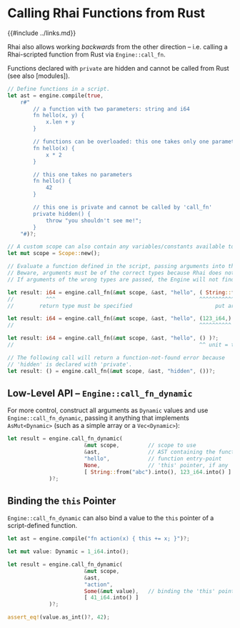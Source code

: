 Calling Rhai Functions from Rust
===============================

{{#include ../links.md}}

Rhai also allows working _backwards_ from the other direction &ndash; i.e. calling a Rhai-scripted function
from Rust via `Engine::call_fn`.

Functions declared with `private` are hidden and cannot be called from Rust (see also [modules]).

```rust
// Define functions in a script.
let ast = engine.compile(true,
    r#"
        // a function with two parameters: string and i64
        fn hello(x, y) {
            x.len + y
        }

        // functions can be overloaded: this one takes only one parameter
        fn hello(x) {
            x * 2
        }

        // this one takes no parameters
        fn hello() {
            42
        }

        // this one is private and cannot be called by 'call_fn'
        private hidden() {
            throw "you shouldn't see me!";
        }
    "#)?;

// A custom scope can also contain any variables/constants available to the functions
let mut scope = Scope::new();

// Evaluate a function defined in the script, passing arguments into the script as a tuple.
// Beware, arguments must be of the correct types because Rhai does not have built-in type conversions.
// If arguments of the wrong types are passed, the Engine will not find the function.

let result: i64 = engine.call_fn(&mut scope, &ast, "hello", ( String::from("abc"), 123_i64 ) )?;
//          ^^^                                             ^^^^^^^^^^^^^^^^^^^^^^^^^^^^^^^^
//        return type must be specified                          put arguments in a tuple

let result: i64 = engine.call_fn(&mut scope, &ast, "hello", (123_i64,) )?;
//                                                          ^^^^^^^^^^ tuple of one

let result: i64 = engine.call_fn(&mut scope, &ast, "hello", () )?;
//                                                          ^^ unit = tuple of zero

// The following call will return a function-not-found error because
// 'hidden' is declared with 'private'.
let result: () = engine.call_fn(&mut scope, &ast, "hidden", ())?;
```


Low-Level API &ndash; `Engine::call_fn_dynamic`
----------------------------------------------

For more control, construct all arguments as `Dynamic` values and use `Engine::call_fn_dynamic`, passing it
anything that implements `AsMut<Dynamic>` (such as a simple array or a `Vec<Dynamic>`):

```rust
let result = engine.call_fn_dynamic(
                        &mut scope,         // scope to use
                        &ast,               // AST containing the functions
                        "hello",            // function entry-point
                        None,               // 'this' pointer, if any
                        [ String::from("abc").into(), 123_i64.into() ]      // arguments
             )?;
```


Binding the `this` Pointer
-------------------------

`Engine::call_fn_dynamic` can also bind a value to the `this` pointer of a script-defined function.

```rust
let ast = engine.compile("fn action(x) { this += x; }")?;

let mut value: Dynamic = 1_i64.into();

let result = engine.call_fn_dynamic(
                        &mut scope,
                        &ast,
                        "action",
                        Some(&mut value),   // binding the 'this' pointer
                        [ 41_i64.into() ]
             )?;

assert_eq!(value.as_int()?, 42);
```

